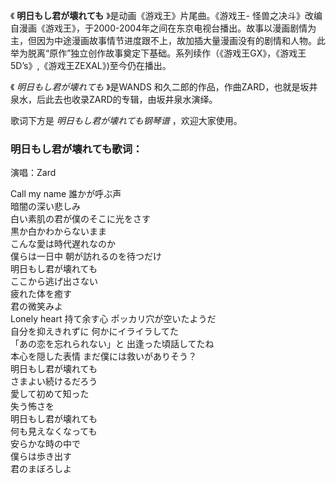 

《 **明日もし君が壊れても** 》是动画《游戏王》片尾曲。《游戏王-
怪兽之决斗》改编自漫画《游戏王》，于2000-2004年之间在东京电视台播出。故事以漫画剧情为主，但因为中途漫画故事情节进度跟不上，故加插大量漫画没有的剧情和人物。此举为脱离“原作”独立创作故事奠定下基础。系列续作（《游戏王GX》，《游戏王5D’s》,《游戏王ZEXAL》)至今仍在播出。

《 _明日もし君が壊れても_ 》是WANDS 和久二郎的作品，作曲ZARD，也就是坂井泉水，后此去也收录ZARD的专辑，由坂井泉水演绎。

歌词下方是 _明日もし君が壊れても钢琴谱_ ，欢迎大家使用。

### 明日もし君が壊れても歌词：

演唱：Zard

Call my name 誰かが呼ぶ声  
暗闇の深い悲しみ  
白い素肌の君が僕のそこに光をさす  
黒か白かわからないまま  
こんな愛は時代遅れなのか  
僕らは一日中 朝が訪れるのを待つだけ  
明日もし君が壊れても  
ここから逃げ出さない  
疲れた体を癒す  
君の微笑みよ  
Lonely heart 持て余す心 ポッカリ穴が空いたようだ  
自分を抑えきれずに 何かにイライラしてた  
「あの恋を忘れられない」と 出逢った頃話してたね  
本心を隠した表情 まだ僕には救いがありそう？  
明日もし君が壊れても  
さまよい続けるだろう  
愛して初めて知った  
失う怖さを  
明日もし君が壊れても  
何も見えなくなっても  
安らかな時の中で  
僕らは歩き出す  
君のまぼろしよ

